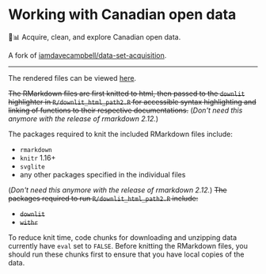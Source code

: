 # Working with Canadian open data

:maple_leaf::bar_chart: Acquire, clean, and explore Canadian open data.

A fork of [iamdavecampbell/data-set-acquisition](https://github.com/iamdavecampbell/data-set-acquisition).

---

The rendered files can be viewed [here](https://adamoshen.github.io/canadian-open-data/).

~~The RMarkdown files are first knitted to html, then passed to the `downlit`
highlighter in `R/downlit_html_path2.R` for accessible syntax highlighting and
linking of functions to their respective documentations.~~ (*Don't need this
anymore with the release of rmarkdown 2.12.*)

The packages required to knit the included RMarkdown files include:

- `rmarkdown`
- `knitr` 1.16+
- `svglite`
- any other packages specified in the individual files

(*Don't need this anymore with the release of rmarkdown 2.12.*) ~~The packages
required to run `R/downlit_html_path2.R` include:~~

- ~~`downlit`~~
- ~~`withr`~~

To reduce knit time, code chunks for downloading and unzipping data currently
have `eval` set to `FALSE`. Before knitting the RMarkdown files, you should
run these chunks first to ensure that you have local copies of the data.
